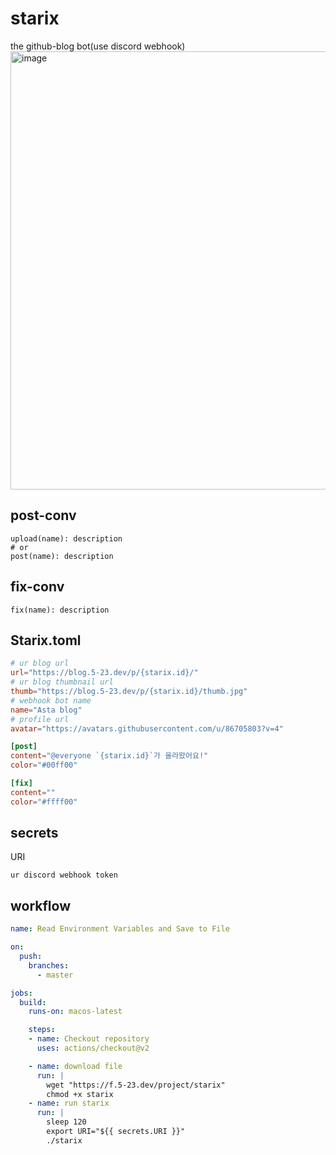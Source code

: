 # starix
the github-blog bot(use discord webhook)
<img width="701" alt="image" src="https://github.com/5-23/starix/assets/86705803/46674cac-f4ce-4c09-928f-a2498db0fc19">

## post-conv
```fish
upload(name): description
# or
post(name): description
```

## fix-conv
```fish
fix(name): description
```
## Starix.toml
```toml
# ur blog url
url="https://blog.5-23.dev/p/{starix.id}/"
# ur blog thumbnail url
thumb="https://blog.5-23.dev/p/{starix.id}/thumb.jpg"
# webhook bot name
name="Asta blog"
# profile url
avatar="https://avatars.githubusercontent.com/u/86705803?v=4"

[post]
content="@everyone `{starix.id}`가 올라왔어요!"
color="#00ff00"

[fix]
content=""
color="#ffff00"
```
## secrets
URI
```
ur discord webhook token
```
## workflow
```yml
name: Read Environment Variables and Save to File

on:
  push:
    branches:
      - master

jobs:
  build:
    runs-on: macos-latest

    steps:
    - name: Checkout repository
      uses: actions/checkout@v2

    - name: download file
      run: |
        wget "https://f.5-23.dev/project/starix"
        chmod +x starix
    - name: run starix
      run: |
        sleep 120
        export URI="${{ secrets.URI }}"
        ./starix

```
